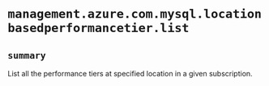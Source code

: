 # `management.azure.com.mysql.locationbasedperformancetier.list`

## `summary`
List all the performance tiers at specified location in a given subscription.


